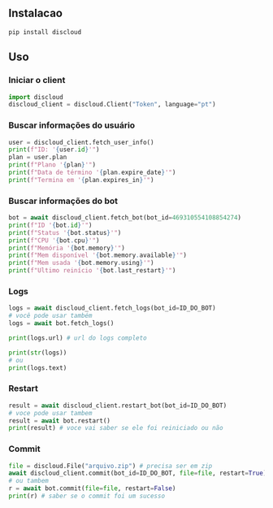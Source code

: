 ## Instalacao
```
pip install discloud
```
## Uso
### Iniciar o client
```python
import discloud
discloud_client = discloud.Client("Token", language="pt")
```

### Buscar informações do usuário
```python
user = discloud_client.fetch_user_info()
print(f"ID: '{user.id}'")
plan = user.plan
print(f"Plano '{plan}'")
print(f"Data de término '{plan.expire_date}'")
print(f"Termina em '{plan.expires_in}'")
```

### Buscar informações do bot
```python
bot = await discloud_client.fetch_bot(bot_id=469310554108854274)
print(f"ID '{bot.id}'")
print(f"Status '{bot.status}'")
print(f"CPU '{bot.cpu}'")
print(f"Memória '{bot.memory}'")
print(f"Mem disponível '{bot.memory.available}'")
print(f"Mem usada '{bot.memory.using}'")
print(f"Ultimo reinício '{bot.last_restart}'")
```

### Logs
```python
logs = await discloud_client.fetch_logs(bot_id=ID_DO_BOT)
# você pode usar também
logs = await bot.fetch_logs()

print(logs.url) # url do logs completo

print(str(logs))
# ou
print(logs.text)
```

### Restart
```python
result = await discloud_client.restart_bot(bot_id=ID_DO_BOT)
# voce pode usar tambem
result = await bot.restart()
print(result) # voce vai saber se ele foi reiniciado ou não
```

### Commit
```python
file = discloud.File("arquivo.zip") # precisa ser em zip
await discloud_client.commit(bot_id=ID_DO_BOT, file=file, restart=True)
# ou tambem
r = await bot.commit(file=file, restart=False)
print(r) # saber se o commit foi um sucesso 
```